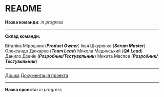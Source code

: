 # README

**Назва команди:** *in progress*

---

**Склад команди:**

Віталіна Мірошник (**_Product Owner_**) 
Ілья Шкуренко (**_Scrum Master_**) 
Олександр Дюкарев (**_Team Lead_**) 
Микола Мединський (**_QA Lead_**) 
Данило Дзенік (**_Розробник/Тестувальник_**) 
Микита Маслов (**_Розробник/Тестувальник_**) 

---

[Дошка](https://trello.com/b/WcNKVhkJ/-) 
[Документація проекта](https://docs.google.com/document/d/1Pkr4eVT0JklwIVNANHspvdhejtbpeN4MJKc0MzxfdmQ/)

---

**Назва проекта:** *in progress*

